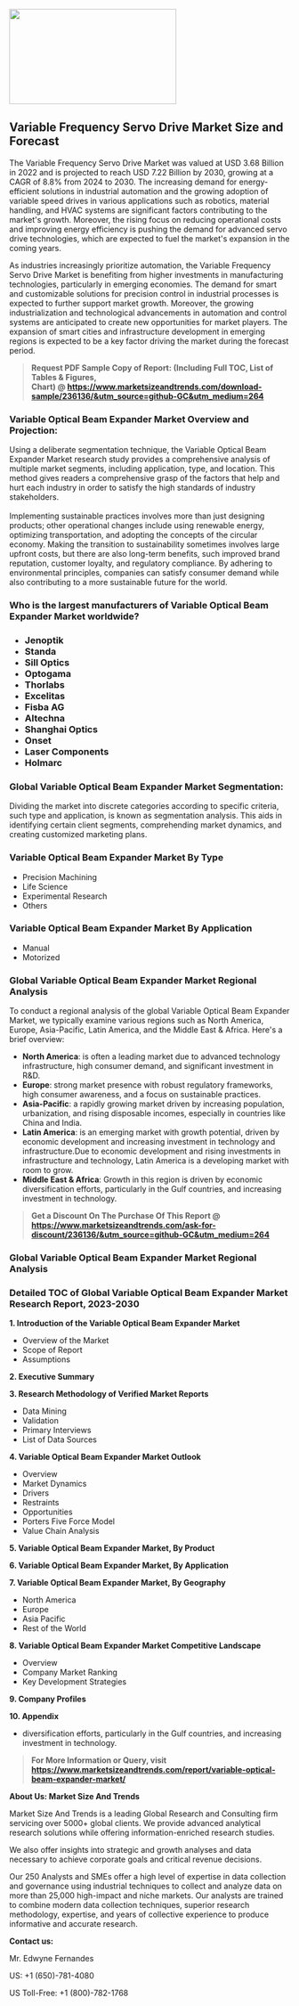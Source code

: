 <p><img class="alignnone size-medium wp-image-20088" src="https://ffe5etoiles.com/wp-content/uploads/2024/12/MST1-300x171.png" alt="" width="300" height="171" /></p><h2>Variable Frequency Servo Drive Market Size and Forecast</h2><p>The Variable Frequency Servo Drive Market was valued at USD 3.68 Billion in 2022 and is projected to reach USD 7.22 Billion by 2030, growing at a CAGR of 8.8% from 2024 to 2030. The increasing demand for energy-efficient solutions in industrial automation and the growing adoption of variable speed drives in various applications such as robotics, material handling, and HVAC systems are significant factors contributing to the market's growth. Moreover, the rising focus on reducing operational costs and improving energy efficiency is pushing the demand for advanced servo drive technologies, which are expected to fuel the market's expansion in the coming years.</p><p>As industries increasingly prioritize automation, the Variable Frequency Servo Drive Market is benefiting from higher investments in manufacturing technologies, particularly in emerging economies. The demand for smart and customizable solutions for precision control in industrial processes is expected to further support market growth. Moreover, the growing industrialization and technological advancements in automation and control systems are anticipated to create new opportunities for market players. The expansion of smart cities and infrastructure development in emerging regions is expected to be a key factor driving the market during the forecast period.</p></p><blockquote id="" class=""><strong>Request PDF Sample Copy of Report: (Including Full TOC, List of Tables &amp; Figures, Chart)&nbsp;@&nbsp;<strong><a href="https://www.marketsizeandtrends.com/download-sample/236136/&utm_source=github-GC&utm_medium=264" target="_blank">https://www.marketsizeandtrends.com/download-sample/236136/&utm_source=github-GC&utm_medium=264</a></strong></strong></blockquote><h3 id="" class="">Variable Optical Beam Expander Market&nbsp;Overview and Projection:</h3><p id="" class="">Using a deliberate segmentation technique, the Variable Optical Beam Expander Market research study provides a comprehensive analysis of multiple market segments, including application, type, and location. This method gives readers a comprehensive grasp of the factors that help and hurt each industry in order to satisfy the high standards of industry stakeholders. <br /> <br />Implementing sustainable practices involves more than just designing products; other operational changes include using renewable energy, optimizing transportation, and adopting the concepts of the circular economy. Making the transition to sustainability sometimes involves large upfront costs, but there are also long-term benefits, such improved brand reputation, customer loyalty, and regulatory compliance. By adhering to environmental principles, companies can satisfy consumer demand while also contributing to a more sustainable future for the world.</p><h3 id="" class="">Who is the largest manufacturers of&nbsp;Variable Optical Beam Expander Market worldwide?</h3><h3 class=""><p><ul><li>Jenoptik </li><li> Standa </li><li> Sill Optics </li><li> Optogama </li><li> Thorlabs </li><li> Excelitas </li><li> Fisba AG </li><li> Altechna </li><li> Shanghai Optics </li><li> Onset </li><li> Laser Components </li><li> Holmarc</li></ul></p></h3><h3 id="" class="">Global&nbsp;Variable Optical Beam Expander Market Segmentation:</h3><p id="" class="">Dividing the market into discrete categories according to specific criteria, such type and application, is known as segmentation analysis. This aids in identifying certain client segments, comprehending market dynamics, and creating customized marketing plans.</p><h3 id="" class="">Variable Optical Beam Expander Market&nbsp;By Type</h3><p><p><ul><li>Precision Machining</li><li> Life Science</li><li> Experimental Research</li><li> Others</p></li></ul></p></p><h3 id="" class="">Variable Optical Beam Expander Market&nbsp;By Application</h3><p class=""><p><ul><li>Manual</li><li> Motorized</li></ul></p></p><h3 id="" class="">Global Variable Optical Beam Expander Market Regional Analysis</h3><p id="" class="">To conduct a regional analysis of the global Variable Optical Beam Expander Market, we typically examine various regions such as North America, Europe, Asia-Pacific, Latin America, and the Middle East &amp; Africa. Here's a brief overview:</p><ul><li><strong>North America</strong>: is often a leading market due to advanced technology infrastructure, high consumer demand, and significant investment in R&amp;D.</li><li><strong>Europe</strong>: strong market presence with robust regulatory frameworks, high consumer awareness, and a focus on sustainable practices.</li><li><strong>Asia-Pacific</strong>: a rapidly growing market driven by increasing population, urbanization, and rising disposable incomes, especially in countries like China and India.</li><li><strong>Latin America</strong>: is an emerging market with growth potential, driven by economic development and increasing investment in technology and infrastructure.Due to economic development and rising investments in infrastructure and technology, Latin America is a developing market with room to grow.</li><li><strong>Middle East &amp; Africa</strong>: Growth in this region is driven by economic diversification efforts, particularly in the Gulf countries, and increasing investment in technology.</li></ul><blockquote id="" class=""><strong>Get a Discount On The Purchase Of This Report @ <strong><a href="https://www.marketsizeandtrends.com/ask-for-discount/236136/&utm_source=github-GC&utm_medium=264" target="_blank">https://www.marketsizeandtrends.com/ask-for-discount/236136/&utm_source=github-GC&utm_medium=264</a></strong></strong></blockquote><h3 id="" class="">Global Variable Optical Beam Expander Market Regional Analysis</h3><h3 id="" class="">Detailed TOC of Global Variable Optical Beam Expander Market Research Report, 2023-2030</h3><p id="" class=""><strong>1. Introduction of the Variable Optical Beam Expander Market</strong></p><ul><li>Overview of the Market</li><li>Scope of Report</li><li>Assumptions</li></ul><p id="" class=""><strong>2. Executive Summary</strong></p><p id="" class=""><strong>3. Research Methodology of Verified Market Reports</strong></p><ul><li>Data Mining</li><li>Validation</li><li>Primary Interviews</li><li>List of Data Sources</li></ul><p id="" class=""><strong>4. Variable Optical Beam Expander Market Outlook</strong></p><ul><li>Overview</li><li>Market Dynamics</li><li>Drivers</li><li>Restraints</li><li>Opportunities</li><li>Porters Five Force Model</li><li>Value Chain Analysis</li></ul><p id="" class=""><strong>5. Variable Optical Beam Expander Market, By Product</strong></p><p id="" class=""><strong>6. Variable Optical Beam Expander Market, By Application</strong></p><p id="" class=""><strong>7. Variable Optical Beam Expander Market, By Geography</strong></p><ul><li>North America</li><li>Europe</li><li>Asia Pacific</li><li>Rest of the World</li></ul><p id="" class=""><strong>8. Variable Optical Beam Expander Market Competitive Landscape</strong></p><ul><li>Overview</li><li>Company Market Ranking</li><li>Key Development Strategies</li></ul><p id="" class=""><strong>9. Company Profiles</strong></p><p id="" class=""><strong>10. Appendix</strong></p><ul><li>diversification efforts, particularly in the Gulf countries, and increasing investment in technology.</li></ul><blockquote id="" class=""><strong>For More Information or Query, visit <strong><strong><a href="https://www.marketsizeandtrends.com/report/variable-optical-beam-expander-market/" target="_blank">https://www.marketsizeandtrends.com/report/variable-optical-beam-expander-market/</a></strong></strong></strong></blockquote><p id="" class=""><strong>About Us: Market Size And Trends</strong></p><p id="" class="">Market Size And Trends is a leading Global Research and Consulting firm servicing over 5000+ global clients. We provide advanced analytical research solutions while offering information-enriched research studies.</p><p id="" class="">We also offer insights into strategic and growth analyses and data necessary to achieve corporate goals and critical revenue decisions.</p><p id="" class="">Our 250 Analysts and SMEs offer a high level of expertise in data collection and governance using industrial techniques to collect and analyze data on more than 25,000 high-impact and niche markets. Our analysts are trained to combine modern data collection techniques, superior research methodology, expertise, and years of collective experience to produce informative and accurate research.</p><p id="" class=""><strong>Contact us:</strong></p><p id="" class="">Mr. Edwyne Fernandes</p><p id="" class="">US: +1 (650)-781-4080</p><p id="" class="">US Toll-Free: +1 (800)-782-1768</p>
